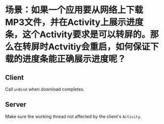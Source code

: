 # 场景：如果一个应用要从网络上下载MP3文件，并在Activity上展示进度条，这个Activity要求是可以转屏的。那么在转屏时Actvitiy会重启，如何保证下载的进度条能正确展示进度呢？

## Client
Call `unBind` when download completes.
## Server
Make sure the working thread not affected by the client's `Activity`.
